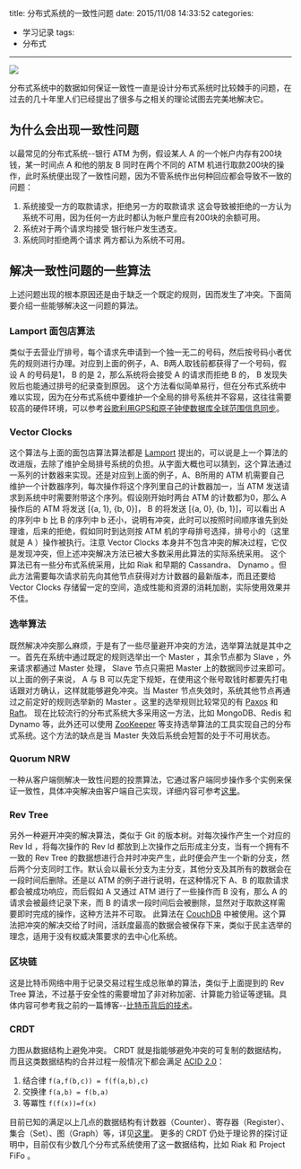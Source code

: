 title: 分布式系统的一致性问题
date: 2015/11/08 14:33:52
categories:
- 学习记录
tags:
- 分布式

---
![](http://7rf2ia.com1.z0.glb.clouddn.com/fenbushixitong_cap.svg)

分布式系统中的数据如何保证一致性一直是设计分布式系统时比较棘手的问题，在过去的几十年里人们已经提出了很多与之相关的理论试图去完美地解决它。
<!-- more -->

## 为什么会出现一致性问题
以最常见的分布式系统--银行 ATM 为例，假设某人 A 的一个帐户内存有200块钱，某一时间点 A 和他的朋友 B 同时在两个不同的 ATM 机进行取款200块的操作，此时系统便出现了一致性问题，因为不管系统作出何种回应都会导致不一致的问题：
1. 系统接受一方的取款请求，拒绝另一方的取款请求
    这会导致被拒绝的一方认为系统不可用，因为任何一方此时都认为帐户里应有200块的余额可用。
2. 系统对于两个请求均接受
    银行帐户发生透支。
3. 系统同时拒绝两个请求
    两方都认为系统不可用。

## 解决一致性问题的一些算法
上述问题出现的根本原因还是由于缺乏一个既定的规则，因而发生了冲突。下面简要介绍一些能够解决这一问题的算法。

### Lamport 面包店算法
类似于去营业厅排号，每个请求先申请到一个独一无二的号码，然后按号码小者优先的规则进行办理。对应到上面的例子，A、B两人取钱前都获得了一个号码，假设 A 的号码是1， B 的是 2，那么系统将会接受 A 的请求而拒绝 B 的， B 发现失败后也能通过排号的纪录查到原因。
这个方法看似简单易行，但在分布式系统中难以实现，因为在分布式系统中要维护一个全局的排号系统并不容易，这往往需要较高的硬件环境，可以参考[谷歌利用GPS和原子钟使数据库全球范围信息同步](http://www.ithome.com/html/it/25938.htm)。

### Vector Clocks
这个算法与上面的面包店算法算法都是 [Lamport](https://en.wikipedia.org/wiki/Leslie_Lamport) 提出的，可以说是上一个算法的改进版，去除了维护全局排号系统的负担。从字面大概也可以猜到，这个算法通过一系列的计数器来实现。还是对应到上面的例子，A、B所用的 ATM 机需要自己维护一个计数器序列，每次操作将这个序列里自己的计数器加一，当 ATM 发送请求到系统中时需要附带这个序列。假设刚开始时两台 ATM 的计数都为0，那么 A 操作后的 ATM 将发送 [{a, 1}, {b, 0}]， B 的将发送 [{a, 0}, {b, 1}]，可以看出 A 的序列中 b 比 B 的序列中 b 还小，说明有冲突，此时可以按照时间顺序谁先到处理谁，后来的拒绝，假如同时到达则按 ATM 机的字母排号选择，排号小的（这里就是 A ）操作被执行。注意 Vector Clocks 本身并不包含冲突的解决过程，它仅是发现冲突，但上述冲突解决方法已被大多数采用此算法的实际系统采用。
这个算法已有一些分布式系统采用，比如 Riak 和早期的 Cassandra、 Dynamo 。但此方法需要每次请求前先向其他节点获得对方计数器的最新版本，而且还要给 Vector Clocks 存储留一定的空间，造成性能和资源的消耗加剧，实际使用效果并不佳。

### 选举算法
既然解决冲突那么麻烦，于是有了一些尽量避开冲突的方法，选举算法就是其中之一。首先在系统中通过既定的规则选举出一个 Master ，其余节点都为 Slave ，外来请求都通过 Master 处理， Slave 节点只需把 Master 上的数据同步过来即可。以上面的例子来说， A 与 B 可以先定下规矩，在使用这个账号取钱时都要先打电话跟对方确认，这样就能够避免冲突。当 Master 节点失效时，系统其他节点再通过之前定好的规则选举新的 Master 。这里的选举规则比较常见的有 [Paxos](http://zh.wikipedia.org/wiki/Paxos%E7%AE%97%E6%B3%95) 和 [Raft](http://blog.csdn.net/cszhouwei/article/details/38374603)。
现在比较流行的分布式系统大多采用这一方法，比如 MongoDB、Redis 和 Dynamo 等，此外还可以使用 [ZooKeeper](https://zookeeper.apache.org/) 等支持选举算法的工具实现自己的分布式系统。这个方法的缺点是当 Master 失效后系统会短暂的处于不可用状态。

### Quorum NRW
一种从客户端侧解决一致性问题的投票算法，它通过客户端同步操作多个实例来保证一致性，具体冲突解决由客户端自己实现，详细内容可参考[这里](http://blog.csdn.net/dellme99/article/details/15432249)。

### Rev Tree
另外一种避开冲突的解决算法，类似于 Git 的版本树。对每次操作产生一个对应的 Rev Id ，将每次操作的 Rev Id 都放到上次操作之后形成主分支，当有一个拥有不一致的 Rev Tree 的数据想进行合并时冲突产生，此时便会产生一个新的分支，然后两个分支同时工作。默认会以最长分支为主分支，其他分支及其所有的数据会在一段时间后删除。还是以 ATM 的例子进行说明，在这种情况下 A、B 的取款请求都会被成功响应，而后假如 A 又通过 ATM 进行了一些操作而 B 没有，那么 A 的请求会被最终记录下来，而 B 的请求一段时间后会被删除，显然对于取款这样需要即时完成的操作，这种方法并不可取。
此算法在 [CouchDB](http://couchdb.apache.org/) 中被使用。这个算法把冲突的解决交给了时间，活跃度最高的数据会被保存下来，类似于民主选举的理念，适用于没有权威决策要求的去中心化系统。

### 区块链
这是比特币网络中用于记录交易过程生成总账单的算法，类似于上面提到的 Rev Tree 算法，不过基于安全性的需要增加了非对称加密、计算能力验证等逻辑。具体内容可参考我之前的一篇博客--[比特币背后的技术](http://covertness.me/2015/08/02/%E6%AF%94%E7%89%B9%E5%B8%81%E8%83%8C%E5%90%8E%E7%9A%84%E6%8A%80%E6%9C%AF/)。

### CRDT
力图从数据结构上避免冲突。 CRDT 就是指能够避免冲突的可复制的数据结构，而且这类数据结构的合并过程一般情况下都会满足 [ACID 2.0](https://lostechies.com/jimmybogard/2013/06/06/acid-2-0-in-action/)：
1. 结合律 `f(a,f(b,c)) = f(f(a,b),c)`
2. 交换律 `f(a,b) = f(b,a)`
3. 等冪性 `f(f(x))=f(x)`

目前已知的满足以上几点的数据结构有计数器（Counter）、寄存器（Register）、集合（Set）、图（Graph）等，详见[这里](https://github.com/pfraze/crdt_notes)。
更多的 CRDT 仍处于理论界的探讨证明中，目前仅有少数几个分布式系统使用了这一数据结构，比如 Riak 和 Project FiFo 。